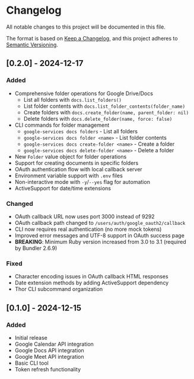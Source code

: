 # Changelog

All notable changes to this project will be documented in this file.

The format is based on [Keep a Changelog](https://keepachangelog.com/en/1.0.0/),
and this project adheres to [Semantic Versioning](https://semver.org/spec/v2.0.0.html).

## [0.2.0] - 2024-12-17

### Added
- Comprehensive folder operations for Google Drive/Docs
  - List all folders with `docs.list_folders()`
  - List folder contents with `docs.list_folder_contents(folder_name)`
  - Create folders with `docs.create_folder(name, parent_folder: nil)`
  - Delete folders with `docs.delete_folder(name, force: false)`
- CLI commands for folder management
  - `google-services docs folders` - List all folders
  - `google-services docs folder <name>` - List folder contents
  - `google-services docs create-folder <name>` - Create a folder
  - `google-services docs delete-folder <name>` - Delete a folder
- New `Folder` value object for folder operations
- Support for creating documents in specific folders
- OAuth authentication flow with local callback server
- Environment variable support with `.env` files
- Non-interactive mode with `-y`/`--yes` flag for automation
- ActiveSupport for date/time extensions

### Changed
- OAuth callback URL now uses port 3000 instead of 9292
- OAuth callback path changed to `/users/auth/google_oauth2/callback`
- CLI now requires real authentication (no more mock tokens)
- Improved error messages and UTF-8 support in OAuth success page
- **BREAKING**: Minimum Ruby version increased from 3.0 to 3.1 (required by Bundler 2.6.9)

### Fixed
- Character encoding issues in OAuth callback HTML responses
- Date extension methods by adding ActiveSupport dependency
- Thor CLI subcommand organization

## [0.1.0] - 2024-12-15

### Added
- Initial release
- Google Calendar API integration
- Google Docs API integration
- Google Meet API integration
- Basic CLI tool
- Token refresh functionality 